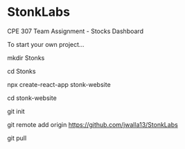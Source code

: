 # StonkLabs
CPE 307 Team Assignment - Stocks Dashboard

To start your own project...

mkdir Stonks

cd Stonks

npx create-react-app stonk-website

cd stonk-website

git init

git remote add origin https://github.com/jwalla13/StonkLabs

git pull
